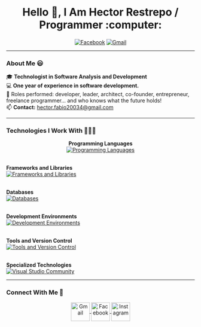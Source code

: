 <h1 align="center">Hello 👋, I Am Hector Restrepo / Programmer :computer:</h1>

<p align="center">
  <a href="https://www.facebook.com/share/1YFBWyKEZR/?mibextid=LQQJ4d"><img align="center" src="https://camo.githubusercontent.com/8ceae4de650f63bd2d9b9a14988510ce0c1437f9c7b34d81e20b7adc5d006dfb/68747470733a2f2f696d672e736869656c64732e696f2f62616467652f46616365626f6f6b2d3138373746323f7374796c653d666f722d7468652d6261646765266c6f676f3d66616365626f6f6b266c6f676f436f6c6f723d7768697465" alt="Facebook" /></a>
  <a href="mailto:hector.fabio20034@gmail.com"><img align="center" src="https://camo.githubusercontent.com/e5cfad4cbb1e023463333923b069b81749d94e8ff5722f851c7bb01d65bb0e95/68747470733a2f2f696d672e736869656c64732e696f2f62616467652f476d61696c2d4431343833363f7374796c653d666f722d7468652d6261646765266c6f676f3d676d61696c266c6f676f436f6c6f723d7768697465" alt="Gmail" /></a>
</p>

---

### About Me 😃
🎓 **Technologist in Software Analysis and Development**  
💻 **One year of experience in software development.**  
📝 Roles performed: developer, leader, architect, co-founder, entrepreneur, freelance programmer... and who knows what the future holds!  
📫 **Contact:** [hector.fabio20034@gmail.com](mailto:hector.fabio20034@gmail.com)

---

### Technologies I Work With 👨🏻‍💻
<p align="center">
  <!-- Programming Languages -->
  <b>Programming Languages</b><br>
  <a href="https://skillicons.dev">
    <img src="https://skillicons.dev/icons?i=cs,js,php,py" alt="Programming Languages" />
  </a>
  <br><br>
  
  <!-- Frameworks and Libraries -->
  <b>Frameworks and Libraries</b><br>
  <a href="https://skillicons.dev">
    <img src="https://skillicons.dev/icons?i=react,reactnative,nodejs,dotnet,laravel" alt="Frameworks and Libraries" />
  </a>
  <br><br>
  
  <!-- Databases -->
  <b>Databases</b><br>
  <a href="https://skillicons.dev">
    <img src="https://skillicons.dev/icons?i=mysql,mongodb" alt="Databases" />
  </a>
  <br><br>
  
  <!-- Development Environments -->
  <b>Development Environments</b><br>
  <a href="https://skillicons.dev">
    <img src="https://skillicons.dev/icons?i=vscode,visualstudio" alt="Development Environments" />
  </a>
  <br><br>
  
  <!-- Tools and Version Control -->
  <b>Tools and Version Control</b><br>
  <a href="https://skillicons.dev">
    <img src="https://skillicons.dev/icons?i=docker,git,github" alt="Tools and Version Control" />
  </a>
  <br><br>
  
  <!-- Specialized Technologies -->
  <b>Specialized Technologies</b><br>
  <a href="https://skillicons.dev">
    <img src="https://skillicons.dev/icons?i=visualstudio" alt="Visual Studio Community" />
  </a>
</p>

---

### Connect With Me 🤝
<p align="center">
  <!-- Gmail -->
  <a href="mailto:hector.fabio20034@gmail.com" target="_blank">
    <img align="center" src="https://upload.wikimedia.org/wikipedia/commons/thumb/7/7e/Gmail_icon_%282020%29.svg/120px-Gmail_icon_%282020%29.svg.png" alt="Gmail" height="50" width="50" />
  </a>
  
  <!-- Facebook -->
  <a href="https://www.facebook.com/share/1YFBWyKEZR/?mibextid=LQQJ4d" target="_blank">
    <img align="center" src="https://thecodegarden.blob.core.windows.net/shared/f_logo_RGB-Blue_250.png" alt="Facebook" height="50" width="50" />
  </a>
  
  <!-- Instagram -->
  <a href="https://instagram.com/hector_restrepo1388" target="_blank">
    <img align="center" src="https://upload.wikimedia.org/wikipedia/commons/thumb/e/e7/Instagram_logo_2016.svg/120px-Instagram_logo_2016.svg.png" alt="Instagram" height="50" width="50" />
  </a>
</p>
